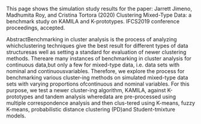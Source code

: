 
This page shows the simulation study results for the paper:
Jarrett Jimeno, Madhumita Roy, and Cristina Tortora (2020) Clustering Mixed-Type Data: a benchmark study on KAMILA and K-prototypes. IFCS2019 conference proceedings, accepted.

AbstractBenchmarking in cluster analysis is the process of analyzing whichclustering techniques give the best result for different types of data structuresas well as setting a standard for evaluation of newer clustering methods. Thereare many instances of benchmarking in cluster analysis for continuous data,but only a few for mixed-type data, i.e. data sets with nominal and continuousvariables. Therefore, we explore the process for benchmarking various cluster-ing methods on simulated mixed-type data sets with varying proportions ofcontinuous and nominal variables. For this purpose, we test a newer cluster-ing  algorithm,  KAMILA,  against  K-prototypes  and  tandem  analysis  wheredata are pre-processed using multiple correspondence analysis and then clus-tered  using  K-means,  fuzzy  K-means,  probabilistic  distance  clustering  (PD)and Student-tmixture models.

